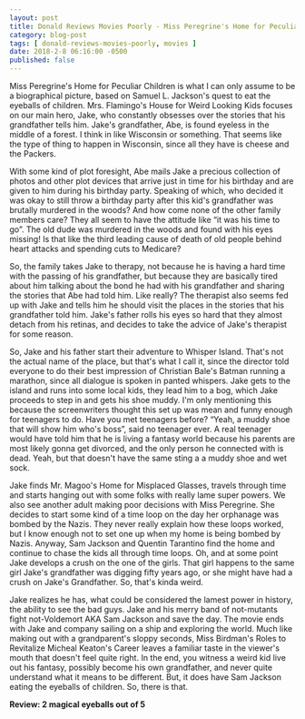 ```yaml
---
layout: post
title: Donald Reviews Movies Poorly - Miss Peregrine's Home for Peculiar Children
category: blog-post
tags: [ donald-reviews-movies-poorly, movies ]
date: 2018-2-8 06:16:00 -0500
published: false
---
```


Miss Peregrine's Home for Peculiar Children is what I can only assume to be a biographical picture, based on Samuel L. Jackson's quest to eat the eyeballs of children. Mrs. Flamingo's House for Weird Looking Kids focuses on our main hero, Jake, who constantly obsesses over the stories that his grandfather tells him. Jake's grandfather, Abe, is found eyeless in the middle of a forest. I think in like Wisconsin or something. That seems like the type of thing to happen in Wisconsin, since all they have is cheese and the Packers.

<!--more-->

With some kind of plot foresight, Abe mails Jake a precious collection of photos and other plot devices that arrive just in time for his birthday and are given to him during his birthday party. Speaking of which, who decided it was okay to still throw a birthday party after this kid's grandfather was brutally murdered in the woods? And how come none of the other family members care? They all seem to have the attitude like “it was his time to go”.  The old dude was murdered in the woods and found with his eyes missing! Is that like the third leading cause of death of old people behind heart attacks and spending cuts to Medicare?

So, the family takes Jake to therapy, not because he is having a hard time with the passing of his grandfather, but because they are basically tired about him talking about the bond he had with his grandfather and sharing the stories that Abe had told him. Like really? The therapist also seems fed up with Jake and tells him he should visit the places in the stories that his grandfather told him.  Jake's father rolls his eyes so hard that they almost detach from his retinas, and decides to take the advice of Jake's therapist for some reason.

So, Jake and his father start their adventure to Whisper Island. That's not the actual name of the place, but that's what I call it, since the director told everyone to do their best impression of Christian Bale's Batman running a marathon, since all dialogue is spoken in panted whispers. Jake gets to the island and runs into some local kids, they lead him to a bog, which Jake proceeds to step in and gets his shoe muddy. I'm only mentioning this because the screenwriters thought this set up was mean and funny enough for teenagers to do.  Have you met teenagers before?  “Yeah, a muddy shoe that will show him who's boss”, said no teenager ever. A real teenager would have told him that he is living a fantasy world because his parents are most likely gonna get divorced, and the only person he connected with is dead. Yeah, but that doesn't have the same sting a a muddy shoe and wet sock.

Jake finds Mr. Magoo's Home for Misplaced Glasses, travels through time and starts hanging out with some folks with really lame super powers. We also see another adult making poor decisions with Miss Peregrine. She decides to start some kind of a time loop on the day her orphanage was bombed by the Nazis. They never really explain how these loops worked, but I know enough not to set one up when my home is being bombed by Nazis. Anyway, Sam Jackson and Quentin Tarantino find the home and continue to chase the kids all through time loops. Oh, and at some point Jake develops a crush on the one of the girls. That girl happens to the same girl Jake's grandfather was digging fifty years ago, or she might have had a crush on Jake's Grandfather. So, that's kinda weird.

Jake realizes he has, what could be considered the lamest power in history, the ability to see the bad guys. Jake and his merry band of not-mutants fight not-Voldemort AKA Sam Jackson and save the day.  The movie ends with Jake and company sailing on a ship and exploring the world. Much like making out with a grandparent's sloppy seconds, Miss Birdman's Roles to Revitalize Micheal Keaton's Career leaves a familiar taste in the viewer's mouth that doesn't feel quite right. In the end, you witness a weird kid live out his fantasy, possibly become his own grandfather, and never quite understand what it means to be different.  But, it does have Sam Jackson eating the eyeballs of children. So, there is that.

**Review:  2 magical eyeballs out of 5**
